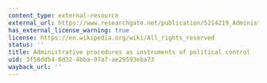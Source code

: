 ```yaml
---
content_type: external-resource
external_url: https://www.researchgate.net/publication/5214219_Administrative_Procedures_As_Instruments_of_Political_Control
has_external_license_warning: true
license: https://en.wikipedia.org/wiki/All_rights_reserved
status: ''
title: Administrative procedures as instruments of political control
uid: 3f58ddb4-6d32-4bba-97a7-ae29593eba73
wayback_url: ''
---
```

